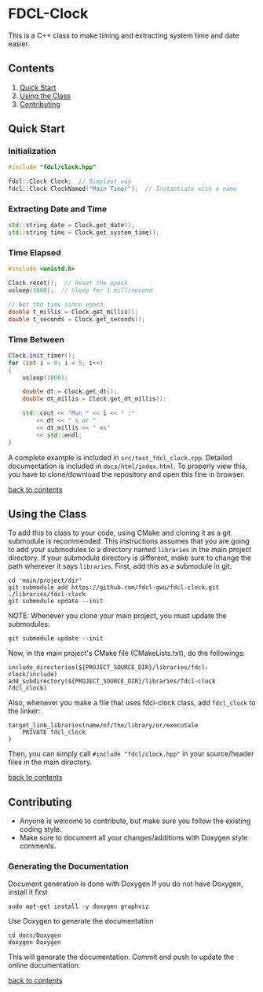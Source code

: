 # FDCL-Clock

This is a C++ class to make timing and extracting system time and date easier.

<a name="contents"></a>
## Contents
1. [Quick Start](#quick-start)
2. [Using the Class](#using-the-class)
3. [Contributing](#contributing)

<a name="quick-start"></a>
## Quick Start

### Initialization 
```C++
#include "fdcl/clock.hpp"

fdcl::Clock Clock;  // Simplest way
fdcl::Clock ClockNamed("Main Timer");  // Instantiate with a name
```

### Extracting Date and Time
```C++
std::string date = Clock.get_date();
std::string time = Clock.get_system_time();
```

### Time Elapsed
```C++
#include <unistd.h>

Clock.reset();  // Reset the epoch
usleep(1000);  // Sleep for 1 millisecond

// Get the time since epoch.
double t_millis = Clock.get_millis();
double t_seconds = Clock.get_seconds();
```

### Time Between
```C++
Clock.init_timer();
for (int i = 0; i < 5; i++)
{
    usleep(1000);

    double dt = Clock.get_dt();
    double dt_millis = Clock.get_dt_millis();

    std::cout << "Run " << i << " :" 
        << dt << " s or "
        << dt_millis << " ms"
        << std::endl;    
}
```

A complete example is included in `src/test_fdcl_clock.cpp`.
Detailed documentation is included in `docs/html/index.html`.
To properly view this, you have to clone/download the repository and open this fine in browser.

[back to contents](#contents)

<a name="using-the-class"></a>
## Using the Class

To add this to class to your code, using CMake and cloning it as a git submodule is recommended. 
This instructions assumes that you are going to add your submodules to a directory named `libraries` in the main project directory.
If your submodule directory is different, make sure to change the path wherever it says `libraries`.
First, add this as a submodule in git.

```
cd 'main/project/dir'
git submodule add https://github.com/fdcl-gwu/fdcl-clock.git ./libraries/fdcl-clock
git submodule update --init
```

NOTE: Whenever you clone your main project, you must update the submodules:
```
git submodule update --init
```

Now, in the main project's CMake file (CMakeLists.txt), do the followings:
```
include_directories(${PROJECT_SOURCE_DIR}/libraries/fdcl-clock/include)
add_subdirectory(${PROJECT_SOURCE_DIR}/libraries/fdcl-clock fdcl_clock)
```

Also, whenever you make a file that uses fdcl-clock class, add `fdcl_clock` to the linker:
```
target_link_libraries(name/of/the/library/or/executale
    PRIVATE fdcl_clock
)
```

Then, you can simply call `#include "fdcl/clock.hpp"` in your source/header files in the main directory.

[back to contents](#contents)

<a name="contributing"></a>
## Contributing
* Anyone is welcome to contribute, but make sure you follow the existing coding style.
* Make sure to document all your changes/additions with Doxygen style comments.

### Generating the Documentation
Document generation is done with Doxygen
If you do not have Doxygen, install it first
```
sudo apt-get install -y doxygen graphviz
```

Use Doxygen to generate the documentation
```
cd docs/Doxygen
doxygen Doxygen
```

This will generate the documentation. 
Commit and push to update the online documentation.

[back to contents](#contents)